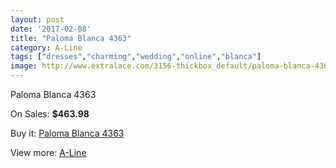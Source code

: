 ```yaml
---
layout: post
date: '2017-02-08'
title: "Paloma Blanca 4363"
category: A-Line
tags: ["dresses","charming","wedding","online","blanca"]
image: http://www.extralace.com/3156-thickbox_default/paloma-blanca-4363.jpg
---
```

Paloma Blanca 4363

On Sales: **$463.98**
<a href="https://www.extralace.com/a-line/1495-paloma-blanca-4363.html"><amp-img layout="responsive" width="600" height="600" src="//www.extralace.com/3156-thickbox_default/paloma-blanca-4363.jpg" alt="Paloma Blanca 4363 0" /></a>

Buy it: [Paloma Blanca 4363](https://www.extralace.com/a-line/1495-paloma-blanca-4363.html "Paloma Blanca 4363")

View more: [A-Line](https://www.extralace.com/2-a-line "A-Line")